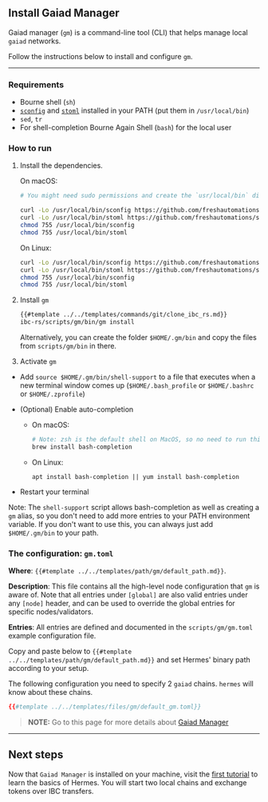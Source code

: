 ## Install Gaiad Manager

Gaiad manager (`gm`) is a command-line tool (CLI) that helps manage local `gaiad` networks. 

Follow the instructions below to install and configure `gm`.

---

### Requirements
* Bourne shell (`sh`)
* [`sconfig`](https://github.com/freshautomations/sconfig/releases) and
  [`stoml`](https://github.com/freshautomations/stoml/releases) installed in your PATH (put them in `/usr/local/bin`)
* `sed`, `tr`
* For shell-completion Bourne Again Shell (`bash`) for the local user

### How to run

1. Install the dependencies.

    On macOS:
    ```bash
    # You might need sudo permissions and create the `usr/local/bin` directory

    curl -Lo /usr/local/bin/sconfig https://github.com/freshautomations/sconfig/releases/download/v0.1.0/sconfig_darwin_amd64
    curl -Lo /usr/local/bin/stoml https://github.com/freshautomations/stoml/releases/download/v0.7.0/stoml_darwin_amd64
    chmod 755 /usr/local/bin/sconfig
    chmod 755 /usr/local/bin/stoml
    ```
    On Linux:
    ```bash
    curl -Lo /usr/local/bin/sconfig https://github.com/freshautomations/sconfig/releases/download/v0.1.0/sconfig_linux_amd64
    curl -Lo /usr/local/bin/stoml https://github.com/freshautomations/stoml/releases/download/v0.7.0/stoml_linux_amd64
    chmod 755 /usr/local/bin/sconfig
    chmod 755 /usr/local/bin/stoml
    ```

2. Install `gm`

    ```bash
    {{#template ../../templates/commands/git/clone_ibc_rs.md}}
    ibc-rs/scripts/gm/bin/gm install
    ```
    Alternatively, you can create the folder `$HOME/.gm/bin` and copy the files from `scripts/gm/bin` in there.

3. Activate `gm`
* Add `source $HOME/.gm/bin/shell-support` to a file that executes when a new terminal window comes up
  (`$HOME/.bash_profile` or `$HOME/.bashrc` or `$HOME/.zprofile`)
* (Optional) Enable auto-completion

    - On macOS:

        ```bash
        # Note: zsh is the default shell on MacOS, so no need to run this unless you explicitly use bash
        brew install bash-completion
        ```

    - On Linux:

        ```
        apt install bash-completion || yum install bash-completion
        ```

* Restart your terminal

Note: The `shell-support` script allows bash-completion as well as creating a `gm` alias, so you don't need to add more
entries to your PATH environment variable. If you don't want to use this, you can always just add `$HOME/.gm/bin` to
your path.

### The configuration: `gm.toml`
**Where**: `{{#template ../../templates/path/gm/default_path.md}}`.

**Description**: This file contains all the high-level node configuration that `gm` is aware of. Note that all entries under `[global]` are also valid entries under any `[node]` header, and can be used to override the global entries for specific nodes/validators.

**Entries**: All entries are defined and documented in the `scripts/gm/gm.toml` example configuration file.

Copy and paste below to `{{#template ../../templates/path/gm/default_path.md}}` and set Hermes' binary path according to your setup.

The following configuration you need to specify 2 `gaiad` chains. `hermes` will know about these chains.

```toml
{{#template ../../templates/files/gm/default_gm.toml}}
```

> __NOTE:__ Go to this page for more details about [Gaiad Manager](https://github.com/informalsystems/ibc-rs/tree/master/scripts/gm)

---

## Next steps

Now that `Gaiad Manager` is installed on your machine, visit the [first tutorial](../local-chains/index.md) to learn the basics of Hermes. You will start two local chains and exchange tokens over IBC transfers.
